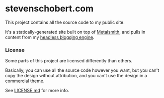 # stevenschobert.com

This project contains all the source code to my public site.

It's a statically-generated site built on top of [Metalsmith](http://metalsmith.io), and pulls in content from my [headless blogging engine](https://github.com/stevenschobert/inkplate).

### License

Some parts of this project are licensed differently than others.

Basically, you can use all the source code however you want, but you can't copy the design without attribution, and you can't use the design in a commercial theme.

See [LICENSE.md](LICENSE.md) for more info.
